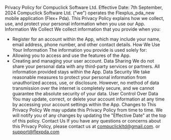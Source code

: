 Privacy Policy for Compuclick Software Ltd.
Effective Date: 7th September, 2024
Compuclick Software Ltd. ("we") operates the Flexplus_pda_new mobile application (Flex+ Pda). This Privacy Policy explains how we collect, use, and protect your personal information when you use our App.
Information We Collect
We collect information that you provide when you:
* Register for an account within the App, which may include your name, email address, phone number, and other contact details.
How We Use Your Information
The information you provide is used solely for:
* Allowing you to access and use the features of the App.
* Creating and managing your user account.
Data Sharing
We do not share your personal data with any third-party services or partners. All information provided stays within the App.
Data Security
We take reasonable measures to protect your personal information from unauthorized access, use, or disclosure. However, no method of data transmission over the internet is completely secure, and we cannot guarantee the absolute security of your data.
User Control Over Data
You may update, correct, or delete your account information at any time by accessing your account settings within the App.
Changes to This Privacy Policy
We may update this Privacy Policy from time to time. We will notify you of any changes by updating the "Effective Date" at the top of this policy.
Contact Us
If you have any questions or concerns about this Privacy Policy, please contact us at compuclickltd@gmail.com. or support@flexpda.com
